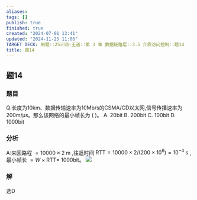 ```yaml
---
aliases: 
tags: []
publish: true
finished: true
created: "2024-07-01 13:41"
updated: "2024-11-25 11:06"
TARGET DECK: 刷题::25计网-王道::第 3 章 数据链路层::3.5 介质访问控制::题14
title: 题14
---
```

## 题14
### 题目
Q:长度为10km、数据传输速率为10Mb/s的CSMA/CD以太网,信号传播速率为200m/μs。那么该网络的最小帧长为 ( )。
A. 20bit 
B. 200bit 
C. 100bit 
D. 1000bit
### 分析
A:来回路程 $= {10000} \times  2\mathrm{\;m}$ ,往返时间 $\mathrm{{RTT}} = {10000} \times  2/( {{200} \times  {10}^{6}})  = {10}^{-4}\mathrm{\;s}$ ,最小帧长 $= W \times  \mathrm{{RTT}} =$ 1000bit。
![](https://img.hwenyi.live/202407180007425.webp)
### 解
选D

